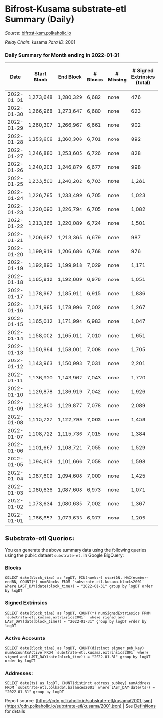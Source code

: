 # Bifrost-Kusama substrate-etl Summary (Daily)

_Source_: [bifrost-ksm.polkaholic.io](https://bifrost-ksm.polkaholic.io)

*Relay Chain*: kusama
*Para ID*: 2001



### Daily Summary for Month ending in 2022-01-31


| Date | Start Block | End Block | # Blocks | # Missing | # Signed Extrinsics (total) | # Active Accounts | # Addresses with Balances | # Events | # Transfers | # XCM Transfers In | # XCM Transfers Out |
| ---- | ----------- | --------- | -------- | --------- | --------------------------- | ----------------- | ------------------------- | -------- | ----------- | ------------------ | ------------------- |
| 2022-01-31 | 1,273,648 | 1,280,329 | 6,682 | none  | 476 | 104 | 95,109 | 17,271 | 811 ($255,705.34) | 25 ($36,390.72) | 41 ($78,787.60) |
| 2022-01-30 | 1,266,968 | 1,273,647 | 6,680 | none  | 623 | 149 | 95,107 | 18,642 | 939 ($439,177.43) | 45 ($57,038.46) | 42 ($44,528.95) |
| 2022-01-29 | 1,260,307 | 1,266,967 | 6,661 | none  | 902 | 160 | 95,105 | 20,921 | 1,207 ($984,398.81) | 82 ($159,361.46) | 51 ($100,120.74) |
| 2022-01-28 | 1,253,606 | 1,260,306 | 6,701 | none  | 892 | 216 |  | 20,490 | 1,381 ($316,563.41) | 48 ($44,296.16) | 53 ($60,626.00) |
| 2022-01-27 | 1,246,880 | 1,253,605 | 6,726 | none  | 828 | 198 | 95,077 | 20,464 | 1,327 ($593,163.47) | 74 ($105,820.55) | 61 ($88,883.27) |
| 2022-01-26 | 1,240,203 | 1,246,879 | 6,677 | none  | 998 | 174 | 95,054 | 21,665 | 1,542 ($789,465.79) | 113 ($171,868.83) | 72 ($127,398.38) |
| 2022-01-25 | 1,233,500 | 1,240,202 | 6,703 | none  | 1,281 | 229 | 95,042 | 24,353 | 1,919 ($2,617,967.48) | 189 ($406,199.19) | 129 ($1,550,209.56) |
| 2022-01-24 | 1,226,795 | 1,233,499 | 6,705 | none  | 1,023 | 196 | 95,025 | 21,858 | 1,228 ($1,271,436.46) | 157 ($620,977.52) | 135 ($337,167.64) |
| 2022-01-23 | 1,220,090 | 1,226,794 | 6,705 | none  | 1,082 | 167 | 94,998 | 22,028 | 1,656 ($536,760.00) | 71 ($102,916.28) | 69 ($109,101.69) |
| 2022-01-22 | 1,213,366 | 1,220,089 | 6,724 | none  | 1,501 | 198 | 94,980 | 25,904 | 1,956 ($2,267,124.34) | 272 ($651,316.51) | 291 ($790,281.60) |
| 2022-01-21 | 1,206,687 | 1,213,365 | 6,679 | none  | 987 | 175 | 94,978 | 21,535 | 1,400 ($829,809.22) | 120 ($312,777.69) | 148 ($341,990.53) |
| 2022-01-20 | 1,199,919 | 1,206,686 | 6,768 | none  | 976 | 184 | 94,962 | 22,601 | 1,684 ($572,219.48) | 55 ($99,641.49) | 55 ($122,237.56) |
| 2022-01-19 | 1,192,890 | 1,199,918 | 7,029 | none  | 1,171 | 177 | 94,929 | 23,341 | 1,974 ($429,672.65) | 51 ($68,650.15) | 58 ($78,090.28) |
| 2022-01-18 | 1,185,912 | 1,192,889 | 6,978 | none  | 1,051 | 218 | 94,916 | 23,293 | 1,870 ($503,993.41) | 56 ($76,161.34) | 49 ($83,705.18) |
| 2022-01-17 | 1,178,997 | 1,185,911 | 6,915 | none  | 1,836 | 346 | 94,812 | 28,094 | 3,106 ($605,786.23) | 66 ($82,899.14) | 62 ($86,006.47) |
| 2022-01-16 | 1,171,995 | 1,178,996 | 7,002 | none  | 1,267 | 269 | 94,821 | 23,454 | 2,073 ($717,810.54) | 43 ($73,923.43) | 51 ($391,421.54) |
| 2022-01-15 | 1,165,012 | 1,171,994 | 6,983 | none  | 1,047 | 241 | 94,821 | 22,077 | 1,784 ($556,237.50) | 33 ($69,414.78) | 80 ($227,680.85) |
| 2022-01-14 | 1,158,002 | 1,165,011 | 7,010 | none  | 1,651 | 275 | 94,819 | 27,282 | 3,004 ($795,309.20) | 57 ($129,171.49) | 56 ($113,135.16) |
| 2022-01-13 | 1,150,994 | 1,158,001 | 7,008 | none  | 1,705 | 256 | 94,815 | 27,825 | 3,094 ($1,776,874.84) | 63 ($109,094.89) | 61 ($375,025.85) |
| 2022-01-12 | 1,143,963 | 1,150,993 | 7,031 | none  | 2,201 | 287 | 94,801 | 41,446 | 6,696 ($929,761.88) | 67 ($99,505.95) | 70 ($126,091.68) |
| 2022-01-11 | 1,136,920 | 1,143,962 | 7,043 | none  | 1,720 | 278 | 94,791 | 27,771 | 3,025 ($734,203.95) | 78 ($124,974.99) | 74 ($111,511.61) |
| 2022-01-10 | 1,129,878 | 1,136,919 | 7,042 | none  | 1,926 | 324 | 94,784 | 29,176 | 3,364 ($886,616.87) | 61 ($108,638.19) | 62 ($95,264.98) |
| 2022-01-09 | 1,122,800 | 1,129,877 | 7,078 | none  | 2,089 | 254 | 94,781 | 31,007 | 3,898 ($1,471,695.76) | 66 ($119,929.96) | 72 ($103,432.39) |
| 2022-01-08 | 1,115,737 | 1,122,799 | 7,063 | none  | 1,458 | 283 | 94,769 | 26,130 | 2,682 ($1,172,513.63) | 66 ($143,607.91) | 70 ($120,710.85) |
| 2022-01-07 | 1,108,722 | 1,115,736 | 7,015 | none  | 1,384 | 188 | 94,885 | 25,084 | 2,572 ($532,560.50) | 41 ($64,509.46) | 55 ($81,954.77) |
| 2022-01-06 | 1,101,667 | 1,108,721 | 7,055 | none  | 1,529 | 176 | 94,876 | 26,294 | 2,946 ($539,254.83) | 38 ($62,611.55) | 45 ($62,340.91) |
| 2022-01-05 | 1,094,609 | 1,101,666 | 7,058 | none  | 1,598 | 262 | 94,870 | 26,923 | 2,834 ($731,237.92) | 71 ($119,255.46) | 68 ($113,576.79) |
| 2022-01-04 | 1,087,609 | 1,094,608 | 7,000 | none  | 1,425 | 210 | 94,855 | 25,649 | 2,657 ($685,672.77) | 63 ($176,145.38) | 53 ($102,964.01) |
| 2022-01-03 | 1,080,636 | 1,087,608 | 6,973 | none  | 1,071 | 195 | 94,845 | 22,995 | 1,949 ($297,356.65) | 40 ($45,592.26) | 47 ($65,636.74) |
| 2022-01-02 | 1,073,634 | 1,080,635 | 7,002 | none  | 1,367 | 194 | 94,838 | 24,565 | 2,565 ($416,577.68) | 24 ($34,326.77) | 32 ($72,868.68) |
| 2022-01-01 | 1,066,657 | 1,073,633 | 6,977 | none  | 1,205 | 230 | 94,850 | 23,845 | 2,354 ($282,491.28) | 30 ($28,969.56) | 30 ($54,965.10) |

## Substrate-etl Queries:
You can generate the above summary data using the following queries using the public dataset `substrate-etl` in Google BigQuery:


### Blocks
```
SELECT date(block_time) as logDT, MIN(number) startBN, MAX(number) endBN, COUNT(*) numBlocks FROM `substrate-etl.kusama.blocks2001`  where LAST_DAY(date(block_time)) = "2022-01-31" group by logDT order by logDT
```


### Signed Extrinsics
```
SELECT date(block_time) as logDT, COUNT(*) numSignedExtrinsics FROM `substrate-etl.kusama.extrinsics2001`  where signed and LAST_DAY(date(block_time)) = "2022-01-31" group by logDT order by logDT
```


### Active Accounts
```
SELECT date(block_time) as logDT, COUNT(distinct signer_pub_key) numAccountsActive FROM `substrate-etl.kusama.extrinsics2001` where signed and LAST_DAY(date(block_time)) = "2022-01-31" group by logDT order by logDT
```


### Addresses:
```
SELECT date(ts) as logDT, COUNT(distinct address_pubkey) numAddress FROM `substrate-etl.polkadot.balances2001` where LAST_DAY(date(ts)) = "2022-01-31" group by logDT
```



Report source: [https://cdn.polkaholic.io/substrate-etl/kusama/2001.json](https://cdn.polkaholic.io/substrate-etl/kusama/2001.json) | See [Definitions](/DEFINITIONS.md) for details
